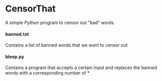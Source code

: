 # CensorThat
A simple Python program to censor out "bad" words

#### banned.txt
Contains a list of banned words that we want to censor out

#### bleep.py
Contains a program that accepts a certain input and replaces the banned words with a corresponding number of *
